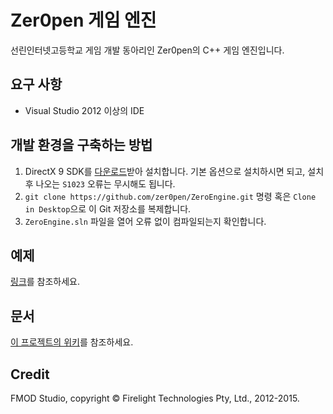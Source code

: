 Zer0pen 게임 엔진
=================

선린인터넷고등학교 게임 개발 동아리인 Zer0pen의 C++ 게임 엔진입니다.

## 요구 사항
  - Visual Studio 2012 이상의 IDE

## 개발 환경을 구축하는 방법
  1. DirectX 9 SDK를 [다운로드](https://www.microsoft.com/en-us/download/confirmation.aspx?id=6812)받아 설치합니다. 기본 옵션으로 설치하시면 되고, 설치 후 나오는 `S1023` 오류는 무시해도 됩니다.
  2. `git clone https://github.com/zer0pen/ZeroEngine.git` 명령 혹은 `Clone in Desktop`으로 이 Git 저장소를 복제합니다.
  3. `ZeroEngine.sln` 파일을 열어 오류 없이 컴파일되는지 확인합니다.

## 예제
[링크](https://github.com/zer0pen/ZeroEngine-Example)를 참조하세요.

## 문서
[이 프로젝트의 위키](https://github.com/zer0pen/ZeroEngine/wiki)를 참조하세요.

## Credit
  FMOD Studio, copyright © Firelight Technologies Pty, Ltd., 2012-2015.
